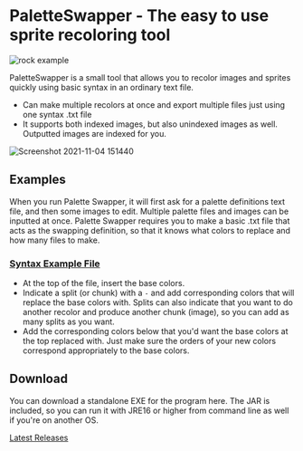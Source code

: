 # PaletteSwapper - The easy to use sprite recoloring tool
![rock example](https://user-images.githubusercontent.com/6147299/43259782-1362a72a-909d-11e8-8054-eb8216f421c3.png)

PaletteSwapper is a small tool that allows you to recolor images and sprites quickly using basic syntax in an ordinary text file. 
- Can make multiple recolors at once and export multiple files just using one syntax .txt file
- It supports both indexed images, but also unindexed images as well. Outputted images are indexed for you.

![Screenshot 2021-11-04 151440](https://user-images.githubusercontent.com/6147299/140413136-810b3385-3b26-4987-a479-d4abc3da63f8.png)

## Examples
When you run Palette Swapper, it will first ask for a palette definitions text file, and then some images to edit. Multiple palette files and images can be inputted at once. Palette Swapper requires you to make a basic .txt file that acts as the swapping definition, so that it knows what colors to replace and how many files to make.

### [Syntax Example File](https://github.com/SkyAphid/PaletteSwapper/blob/master/PaletteSwapper/RockPalette.txt)
- At the top of the file, insert the base colors.
- Indicate a split (or chunk) with a ``-`` and add corresponding colors that will replace the base colors with. Splits can also indicate that you want to do another recolor and produce another chunk (image), so you can add as many splits as you want.
- Add the corresponding colors below that you'd want the base colors at the top replaced with. Just make sure the orders of your new colors correspond appropriately to the base colors.

## Download
You can download a standalone EXE for the program here. The JAR is included, so you can run it with JRE16 or higher from command line as well if you're on another OS.

[Latest Releases](https://github.com/SkyAphid/PaletteSwapper/releases)
